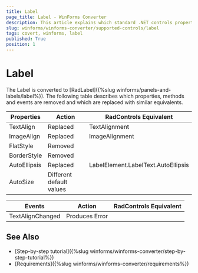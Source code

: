 ```yaml
---
title: Label
page_title: Label - WinForms Converter
description: This article explains which standard .NET controls properties are removed and which are replaced with similar equivalents. 
slug: winforms/winforms-converter/supported-controls/label
tags: covert, winforms, label
published: True
position: 1
---
```


# Label

The Label is converted to [RadLabel]({%slug winforms/panels-and-labels/label%}). The following table describes which properties, methods and events are removed and which are replaced with similar equivalents.

|Properties|Action|RadControls Equivalent|
|---|---|---|
|TextAlign|Replaced|TextAlignment|
|ImageAlign|Replaced|ImageAlignment|
|FlatStyle|Removed|   |
|BorderStyle|Removed|   |
|AutoEllipsis|Replaced|LabelElement.LabelText.AutoEllipsis|
|AutoSize|Different default values|   |

|Events|Action|RadControls Equivalent|
|---|---|---|
|TextAlignChanged|Produces Error|   |

## See Also

* [Step-by-step tutorial]({%slug winforms/winforms-converter/step-by-step-tutorial%})
* [Requirements]({%slug winforms/winforms-converter/requirements%})
